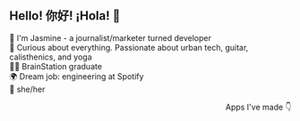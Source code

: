 ## Hello! 你好! ¡Hola! 👋

🎥 I'm Jasmine - a journalist/marketer turned developer <br />
🎸 Curious about everything. Passionate about urban tech, guitar, calisthenics, and yoga <br />
🧚‍♂ BrainStation graduate <br />
🌍 Dream job: engineering at Spotify <br />
🌈 she/her <br />

<p align="right">Apps I've made 👇</p>

